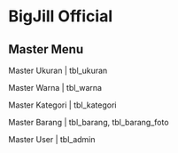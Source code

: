 # BigJill Official

## Master Menu

Master Ukuran  |  tbl_ukuran

Master Warna  | tbl_warna

Master Kategori  |  tbl_kategori

Master Barang  |  tbl_barang, tbl_barang_foto

Master User  |  tbl_admin